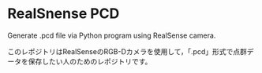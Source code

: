 # RealSnense PCD
Generate .pcd file via Python program using RealSense camera.

このレポジトリはRealSenseのRGB-Dカメラを使用して，「.pcd」形式で点群データを保存したい人のためのレポジトリです。
